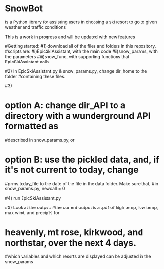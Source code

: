 # SnowBot 
is a Python library for assisting users in choosing a ski resort to go to given 
weather and traffic conditions

This is a work in progress and will be updated with new features

#Getting started:
#1) download all of the files and folders in this repository. 
#scripts are: 
#i)EpicSkiAssistant, with the main code
#ii)snow_params, with the parameters
#iii)snow_func, with supporting functions that EpicSkiAssistant calls

#2) In EpicSkiAssistant.py & snow_params.py, change dir_home to the folder
#containing these files.

#3)  
# option A: change dir_API to a directory with a wunderground API formatted as 
#described in snow_params.py, or

# option B: use the pickled data, and, if it's not current to today, change 
#prms.today_file to the date of the file in the data folder. Make sure that, 
#in snow_params.py, newcall = 0

#4) run EpicSkiAssistant.py

#5) Look at the output: 
#the current output is a .pdf of high temp, low temp, max wind, and precip% for
# heavenly, mt rose, kirkwood, and northstar, over the next 4 days. 
#which variables and which resorts are displayed can be adjusted in the snow_params
